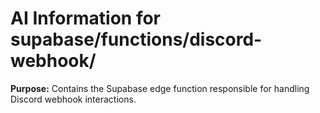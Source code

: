 # AI Information for supabase/functions/discord-webhook/

**Purpose:** Contains the Supabase edge function responsible for handling Discord webhook interactions. 